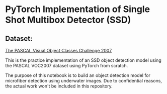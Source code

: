 # PyTorch Implementation of Single Shot Multibox Detector (SSD)

## Dataset:
[The PASCAL Visual Object Classes Challenge 2007](http://host.robots.ox.ac.uk/pascal/VOC/voc2007/)


This is the practice implementation of an SSD object detection model using the PASCAL VOC2007 dataset using PyTorch from scratch. 

The purpose of this notebook is to build an object detection model for microfiber detection using underwater images. Due to confidential reasons, the actual work won't be included in this repository.
